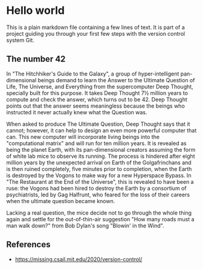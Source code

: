 # Hello world

This is a plain markdown file containing a few lines
of text. It is part of a project guiding you through your
first few steps with the version control system Git.

## The number 42

In "The Hitchhiker's Guide to the Galaxy", a group of
hyper-intelligent pan-dimensional beings demand to learn the Answer to
the Ultimate Question of Life, The Universe, and Everything from the
supercomputer Deep Thought, specially built for this purpose. It takes
Deep Thought 7½ million years to compute and check the answer, which
turns out to be 42. Deep Thought points out that the answer seems
meaningless because the beings who instructed it never actually knew
what the Question was.

When asked to produce The Ultimate Question, Deep Thought says that it
cannot; however, it can help to design an even more powerful computer
that can. This new computer will incorporate living beings into the
"computational matrix" and will run for ten million years. It is
revealed as being the planet Earth, with its pan-dimensional creators
assuming the form of white lab mice to observe its running. The
process is hindered after eight million years by the unexpected
arrival on Earth of the Golgafrinchans and is then ruined completely,
five minutes prior to completion, when the Earth is destroyed by the
Vogons to make way for a new Hyperspace Bypass. In "The Restaurant at
the End of the Universe", this is revealed to have been a ruse: the
Vogons had been hired to destroy the Earth by a consortium of
psychiatrists, led by Gag Halfrunt, who feared for the loss of their
careers when the ultimate question became known.

Lacking a real question, the mice decide not to go through the whole
thing again and settle for the out-of-thin-air suggestion "How many
roads must a man walk down?" from Bob Dylan's song "Blowin' in the
Wind".


## References

- https://missing.csail.mit.edu/2020/version-control/
